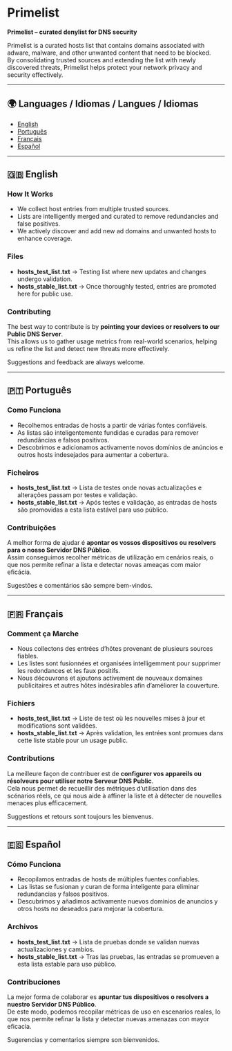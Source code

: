 # Primelist  
**Primelist – curated denylist for DNS security**

Primelist is a curated hosts list that contains domains associated with adware, malware, and other unwanted content that need to be blocked.  
By consolidating trusted sources and extending the list with newly discovered threats, Primelist helps protect your network privacy and security effectively.  

---

## 🌍 Languages / Idiomas / Langues / Idiomas  
- [English](#-english)  
- [Português](#-português)  
- [Français](#-français)  
- [Español](#-español)  

---

## 🇬🇧 English  

### How It Works  
- We collect host entries from multiple trusted sources.  
- Lists are intelligently merged and curated to remove redundancies and false positives.  
- We actively discover and add new ad domains and unwanted hosts to enhance coverage.  

### Files  
- **hosts_test_list.txt** → Testing list where new updates and changes undergo validation.  
- **hosts_stable_list.txt** → Once thoroughly tested, entries are promoted here for public use.  

### Contributing  
The best way to contribute is by **pointing your devices or resolvers to our Public DNS Server**.  
This allows us to gather usage metrics from real-world scenarios, helping us refine the list and detect new threats more effectively.  

Suggestions and feedback are always welcome.  

---

## 🇵🇹 Português  

### Como Funciona  
- Recolhemos entradas de hosts a partir de várias fontes confiáveis.  
- As listas são inteligentemente fundidas e curadas para remover redundâncias e falsos positivos.  
- Descobrimos e adicionamos activamente novos domínios de anúncios e outros hosts indesejados para aumentar a cobertura.  

### Ficheiros  
- **hosts_test_list.txt** → Lista de testes onde novas actualizações e alterações passam por testes e validação.  
- **hosts_stable_list.txt** → Após testes e validação, as entradas de hosts são promovidas a esta lista estável para uso público.  

### Contribuições  
A melhor forma de ajudar é **apontar os vossos dispositivos ou resolvers para o nosso Servidor DNS Público**.  
Assim conseguimos recolher métricas de utilização em cenários reais, o que nos permite refinar a lista e detectar novas ameaças com maior eficácia.  

Sugestões e comentários são sempre bem-vindos.  

---

## 🇫🇷 Français  

### Comment ça Marche  
- Nous collectons des entrées d’hôtes provenant de plusieurs sources fiables.  
- Les listes sont fusionnées et organisées intelligemment pour supprimer les redondances et les faux positifs.  
- Nous découvrons et ajoutons activement de nouveaux domaines publicitaires et autres hôtes indésirables afin d’améliorer la couverture.  

### Fichiers  
- **hosts_test_list.txt** → Liste de test où les nouvelles mises à jour et modifications sont validées.  
- **hosts_stable_list.txt** → Après validation, les entrées sont promues dans cette liste stable pour un usage public.  

### Contributions  
La meilleure façon de contribuer est de **configurer vos appareils ou résolveurs pour utiliser notre Serveur DNS Public**.  
Cela nous permet de recueillir des métriques d’utilisation dans des scénarios réels, ce qui nous aide à affiner la liste et à détecter de nouvelles menaces plus efficacement.  

Suggestions et retours sont toujours les bienvenus.  

---

## 🇪🇸 Español  

### Cómo Funciona  
- Recopilamos entradas de hosts de múltiples fuentes confiables.  
- Las listas se fusionan y curan de forma inteligente para eliminar redundancias y falsos positivos.  
- Descubrimos y añadimos activamente nuevos dominios de anuncios y otros hosts no deseados para mejorar la cobertura.  

### Archivos  
- **hosts_test_list.txt** → Lista de pruebas donde se validan nuevas actualizaciones y cambios.  
- **hosts_stable_list.txt** → Tras las pruebas, las entradas se promueven a esta lista estable para uso público.  

### Contribuciones  
La mejor forma de colaborar es **apuntar tus dispositivos o resolvers a nuestro Servidor DNS Público**.  
De este modo, podemos recopilar métricas de uso en escenarios reales, lo que nos permite refinar la lista y detectar nuevas amenazas con mayor eficacia.  

Sugerencias y comentarios siempre son bienvenidos.  

